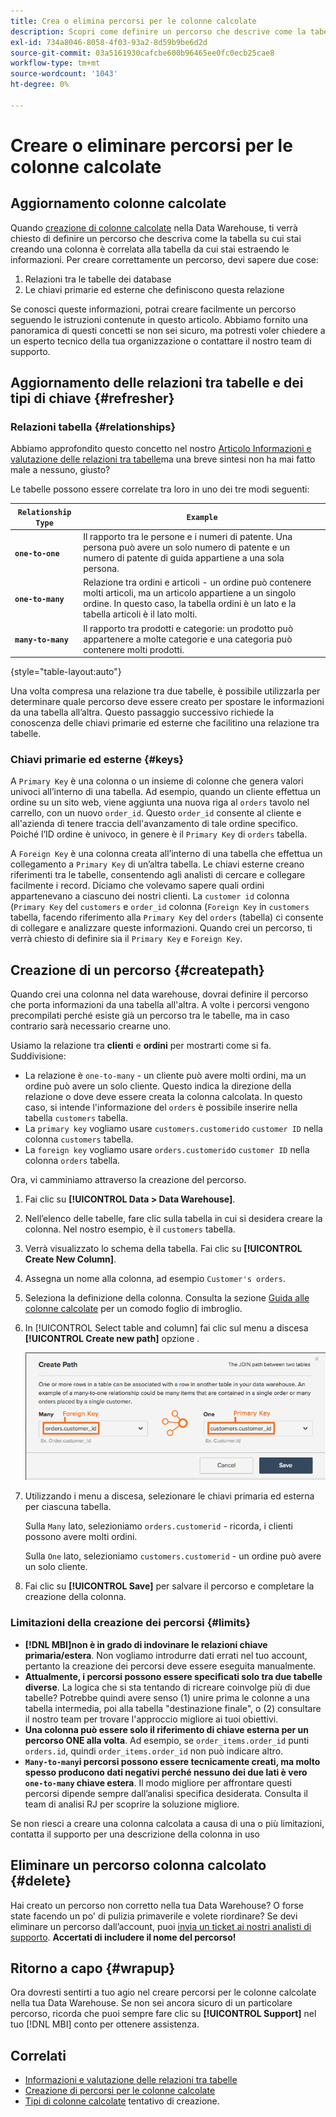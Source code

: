 ```yaml
---
title: Crea o elimina percorsi per le colonne calcolate
description: Scopri come definire un percorso che descrive come la tabella su cui si sta creando una colonna è correlata alla tabella da cui si stanno estraendo le informazioni.
exl-id: 734a8046-8058-4f03-93a2-8d59b9be6d2d
source-git-commit: 03a5161930cafcbe600b96465ee0fc0ecb25cae8
workflow-type: tm+mt
source-wordcount: '1043'
ht-degree: 0%

---
```


# Creare o eliminare percorsi per le colonne calcolate

## Aggiornamento colonne calcolate

Quando [creazione di colonne calcolate](../data-warehouse-mgr/creating-calculated-columns.md) nella Data Warehouse, ti verrà chiesto di definire un percorso che descriva come la tabella su cui stai creando una colonna è correlata alla tabella da cui stai estraendo le informazioni. Per creare correttamente un percorso, devi sapere due cose:

1. Relazioni tra le tabelle dei database
1. Le chiavi primarie ed esterne che definiscono questa relazione

Se conosci queste informazioni, potrai creare facilmente un percorso seguendo le istruzioni contenute in questo articolo. Abbiamo fornito una panoramica di questi concetti se non sei sicuro, ma potresti voler chiedere a un esperto tecnico della tua organizzazione o contattare il nostro team di supporto.

## Aggiornamento delle relazioni tra tabelle e dei tipi di chiave {#refresher}

### Relazioni tabella {#relationships}

Abbiamo approfondito questo concetto nel nostro [Articolo Informazioni e valutazione delle relazioni tra tabelle](../../data-analyst/data-warehouse-mgr/table-relationships.md)ma una breve sintesi non ha mai fatto male a nessuno, giusto?

Le tabelle possono essere correlate tra loro in uno dei tre modi seguenti:

| **`Relationship Type`** | **`Example`** |
|-----|-----|
| **`one-to-one`** | Il rapporto tra le persone e i numeri di patente. Una persona può avere un solo numero di patente e un numero di patente di guida appartiene a una sola persona. |
| **`one-to-many`** | Relazione tra ordini e articoli - un ordine può contenere molti articoli, ma un articolo appartiene a un singolo ordine. In questo caso, la tabella ordini è un lato e la tabella articoli è il lato molti. |
| **`many-to-many`** | Il rapporto tra prodotti e categorie: un prodotto può appartenere a molte categorie e una categoria può contenere molti prodotti. |

{style=&quot;table-layout:auto&quot;}

Una volta compresa una relazione tra due tabelle, è possibile utilizzarla per determinare quale percorso deve essere creato per spostare le informazioni da una tabella all’altra. Questo passaggio successivo richiede la conoscenza delle chiavi primarie ed esterne che facilitino una relazione tra tabelle.

### Chiavi primarie ed esterne {#keys}

A `Primary Key` è una colonna o un insieme di colonne che genera valori univoci all’interno di una tabella. Ad esempio, quando un cliente effettua un ordine su un sito web, viene aggiunta una nuova riga al `orders` tavolo nel carrello, con un nuovo `order_id`. Questo `order_id` consente al cliente e all&#39;azienda di tenere traccia dell&#39;avanzamento di tale ordine specifico. Poiché l’ID ordine è univoco, in genere è il `Primary Key` di `orders` tabella.

A `Foreign Key` è una colonna creata all’interno di una tabella che effettua un collegamento a `Primary Key` di un’altra tabella. Le chiavi esterne creano riferimenti tra le tabelle, consentendo agli analisti di cercare e collegare facilmente i record. Diciamo che volevamo sapere quali ordini appartenevano a ciascuno dei nostri clienti. La `customer id` colonna (`Primary Key` del `customers` e `order_id` colonna (`Foreign Key` in `customers` tabella, facendo riferimento alla `Primary Key` del `orders` (tabella) ci consente di collegare e analizzare queste informazioni. Quando crei un percorso, ti verrà chiesto di definire sia il `Primary Key` e `Foreign Key`.

## Creazione di un percorso {#createpath}

Quando crei una colonna nel data warehouse, dovrai definire il percorso che porta informazioni da una tabella all&#39;altra. A volte i percorsi vengono precompilati perché esiste già un percorso tra le tabelle, ma in caso contrario sarà necessario crearne uno.

Usiamo la relazione tra **clienti** e **ordini** per mostrarti come si fa. Suddivisione:

* La relazione è `one-to-many` - un cliente può avere molti ordini, ma un ordine può avere un solo cliente. Questo indica la direzione della relazione o dove deve essere creata la colonna calcolata. In questo caso, si intende l&#39;informazione del `orders` è possibile inserire nella tabella `customers` tabella.
* La `primary key` vogliamo usare `customers.customerid`o `customer ID` nella colonna `customers` tabella.
* La `foreign key` vogliamo usare `orders.customerid`o `customer ID` nella colonna `orders` tabella.

Ora, vi camminiamo attraverso la creazione del percorso.

1. Fai clic su **[!UICONTROL Data > Data Warehouse]**.
1. Nell’elenco delle tabelle, fare clic sulla tabella in cui si desidera creare la colonna. Nel nostro esempio, è il `customers` tabella.
1. Verrà visualizzato lo schema della tabella. Fai clic su **[!UICONTROL Create New Column]**.
1. Assegna un nome alla colonna, ad esempio `Customer's orders`.
1. Seleziona la definizione della colonna. Consulta la sezione [Guida alle colonne calcolate](../data-warehouse-mgr/creating-calculated-columns.md) per un comodo foglio di imbroglio.
1. In [!UICONTROL Select table and column] fai clic sul menu a discesa **[!UICONTROL Create new path]** opzione .

   ![Creazione di percorsi per colonne calcolate modali](../../assets/Creating_Paths_modal.png)

1. Utilizzando i menu a discesa, selezionare le chiavi primaria ed esterna per ciascuna tabella.

   Sulla `Many` lato, selezioniamo `orders.customerid` - ricorda, i clienti possono avere molti ordini.

   Sulla `One` lato, selezioniamo `customers.customerid` - un ordine può avere un solo cliente.

1. Fai clic su **[!UICONTROL Save]** per salvare il percorso e completare la creazione della colonna.

### Limitazioni della creazione dei percorsi {#limits}

* **[!DNL MBI]non è in grado di indovinare le relazioni chiave primaria/estera**. Non vogliamo introdurre dati errati nel tuo account, pertanto la creazione dei percorsi deve essere eseguita manualmente.
* **Attualmente, i percorsi possono essere specificati solo tra due tabelle diverse**. La logica che si sta tentando di ricreare coinvolge più di due tabelle? Potrebbe quindi avere senso (1) unire prima le colonne a una tabella intermedia, poi alla tabella &quot;destinazione finale&quot;, o (2) consultare il nostro team per trovare l&#39;approccio migliore ai tuoi obiettivi.
* **Una colonna può essere solo il riferimento di chiave esterna per un percorso ONE alla volta**. Ad esempio, se `order_items.order_id` punti `orders.id`, quindi `order_items.order_id` non può indicare altro.
* **`Many-to-many`i percorsi possono essere tecnicamente creati, ma molto spesso producono dati negativi perché nessuno dei due lati è vero `one-to-many` chiave estera**. Il modo migliore per affrontare questi percorsi dipende sempre dall’analisi specifica desiderata. Consulta il team di analisi RJ per scoprire la soluzione migliore.

Se non riesci a creare una colonna calcolata a causa di una o più limitazioni, contatta il supporto per una descrizione della colonna in uso

## Eliminare un percorso colonna calcolato {#delete}

Hai creato un percorso non corretto nella tua Data Warehouse? O forse state facendo un po&#39; di pulizia primaverile e volete riordinare? Se devi eliminare un percorso dall’account, puoi [invia un ticket ai nostri analisti di supporto](../../guide-overview.md). **Accertati di includere il nome del percorso!**

## Ritorno a capo {#wrapup}

Ora dovresti sentirti a tuo agio nel creare percorsi per le colonne calcolate nella tua Data Warehouse. Se non sei ancora sicuro di un particolare percorso, ricorda che puoi sempre fare clic su **[!UICONTROL Support]** nel tuo [!DNL MBI] conto per ottenere assistenza.

## Correlati

* [Informazioni e valutazione delle relazioni tra tabelle](../data-warehouse-mgr/table-relationships.md)
* [Creazione di percorsi per le colonne calcolate](../data-warehouse-mgr/create-paths-calc-columns.md)
* [Tipi di colonne calcolate](../data-warehouse-mgr/calc-column-types.md) tentativo di creazione.
